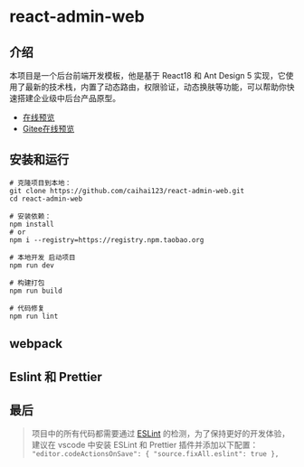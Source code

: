 # react-admin-web

## 介绍

本项目是一个后台前端开发模板，他是基于 React18 和 Ant Design 5 实现，它使用了最新的技术栈，内置了动态路由，权限验证，动态换肤等功能，可以帮助你快速搭建企业级中后台产品原型。
+ [在线预览](https://caihai123.com/react-admin-web/)
+ [Gitee在线预览](https://caihai123.gitee.io/react-admin-web/)

## 安装和运行
```
# 克隆项目到本地：
git clone https://github.com/caihai123/react-admin-web.git
cd react-admin-web

# 安装依赖：
npm install 
# or 
npm i --registry=https://registry.npm.taobao.org

# 本地开发 启动项目
npm run dev

# 构建打包
npm run build

# 代码修复
npm run lint
```

## webpack 

## Eslint 和 Prettier

## 最后
>项目中的所有代码都需要通过 [ESLint](https://eslint.bootcss.com/) 的检测，为了保持更好的开发体验，建议在 vscode 中安装 ESLint 和 Prettier 插件并添加以下配置：
`
"editor.codeActionsOnSave": {
    "source.fixAll.eslint": true
},
`